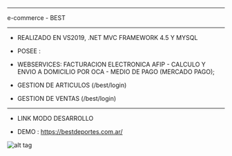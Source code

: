***************************************
e-commerce - BEST
***************************************
- REALIZADO EN VS2019, .NET MVC FRAMEWORK 4.5 Y MYSQL

- POSEE :

- WEBSERVICES:
 FACTURACION ELECTRONICA AFIP - 
 CALCULO Y ENVIO A DOMICILIO POR OCA -
 MEDIO DE PAGO (MERCADO PAGO);
 - GESTION DE ARTICULOS (/best/login)
 - GESTION DE VENTAS (/best/login)
 
 ***************************************
- LINK MODO DESARROLLO 
 
- DEMO : https://bestdeportes.com.ar/


 ![alt tag](http://desarrollo.hardsoft.com.ar/images/commercePantalla.png?d=2) 
